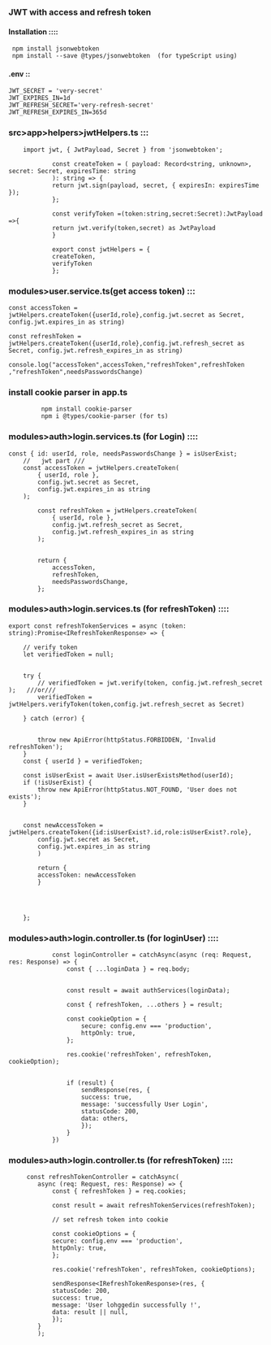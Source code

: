 ###  JWT with access and refresh token

#### Installation ::::

     npm install jsonwebtoken 
     npm install --save @types/jsonwebtoken  (for typeScript using)
#### .env  ::


    JWT_SECRET = 'very-secret'
    JWT_EXPIRES_IN=1d
    JWT_REFRESH_SECRET='very-refresh-secret'
    JWT_REFRESH_EXPIRES_IN=365d


###  src>app>helpers>jwtHelpers.ts   :::

        import jwt, { JwtPayload, Secret } from 'jsonwebtoken';

                const createToken = ( payload: Record<string, unknown>, secret: Secret, expiresTime: string
                ): string => {
                return jwt.sign(payload, secret, { expiresIn: expiresTime });
                };

                const verifyToken =(token:string,secret:Secret):JwtPayload =>{
                return jwt.verify(token,secret) as JwtPayload
                }

                export const jwtHelpers = {
                createToken,
                verifyToken
                };



###   modules>user.service.ts(get access token) :::

   
    const accessToken = jwtHelpers.createToken({userId,role},config.jwt.secret as Secret, config.jwt.expires_in as string)

    const refreshToken = jwtHelpers.createToken({userId,role},config.jwt.refresh_secret as Secret, config.jwt.refresh_expires_in as string)

    console.log("accessToken",accessToken,"refreshToken",refreshToken ,"refreshToken",needsPasswordsChange)


### install cookie parser   in app.ts


             npm install cookie-parser
             npm i @types/cookie-parser (for ts)

### modules>auth>login.services.ts (for Login) ::::



                        
    const { id: userId, role, needsPasswordsChange } = isUserExist;
        //   jwt part ///
        const accessToken = jwtHelpers.createToken(
            { userId, role },
            config.jwt.secret as Secret,
            config.jwt.expires_in as string
        );

            const refreshToken = jwtHelpers.createToken(
                { userId, role },
                config.jwt.refresh_secret as Secret,
                config.jwt.refresh_expires_in as string
            );

  
            return {
                accessToken,
                refreshToken,
                needsPasswordsChange,
            };

### modules>auth>login.services.ts (for refreshToken) ::::



    export const refreshTokenServices = async (token: string):Promise<IRefreshTokenResponse> => {
       
        // verify token
        let verifiedToken = null;
     

        try {
            // verifiedToken = jwt.verify(token, config.jwt.refresh_secret );   ///or///
            verifiedToken = jwtHelpers.verifyToken(token,config.jwt.refresh_secret as Secret)
       
        } catch (error) {
    

            throw new ApiError(httpStatus.FORBIDDEN, 'Invalid refreshToken');
        }
        const { userId } = verifiedToken;

        const isUserExist = await User.isUserExistsMethod(userId);
        if (!isUserExist) {
            throw new ApiError(httpStatus.NOT_FOUND, 'User does not exists');
        }


        const newAccessToken = jwtHelpers.createToken({id:isUserExist?.id,role:isUserExist?.role},
            config.jwt.secret as Secret,
            config.jwt.expires_in as string
            )

            return {
            accessToken: newAccessToken
            }



        
        };   
### modules>auth>login.controller.ts (for loginUser) ::::


                    
                const loginController = catchAsync(async (req: Request, res: Response) => {
                    const { ...loginData } = req.body;

                    
                    const result = await authServices(loginData);

                    const { refreshToken, ...others } = result;

                    const cookieOption = {
                        secure: config.env === 'production',
                        httpOnly: true,
                    };

                    res.cookie('refreshToken', refreshToken, cookieOption);
                

                    if (result) {
                        sendResponse(res, {
                        success: true,
                        message: 'successfully User Login',
                        statusCode: 200,
                        data: others,
                        });
                    }
                })

### modules>auth>login.controller.ts (for refreshToken) ::::


         const refreshTokenController = catchAsync(
            async (req: Request, res: Response) => {
                const { refreshToken } = req.cookies;

                const result = await refreshTokenServices(refreshToken);

                // set refresh token into cookie

                const cookieOptions = {
                secure: config.env === 'production',
                httpOnly: true,
                };

                res.cookie('refreshToken', refreshToken, cookieOptions);

                sendResponse<IRefreshTokenResponse>(res, {
                statusCode: 200,
                success: true,
                message: 'User lohggedin successfully !',
                data: result || null,
                });
            }
            );
